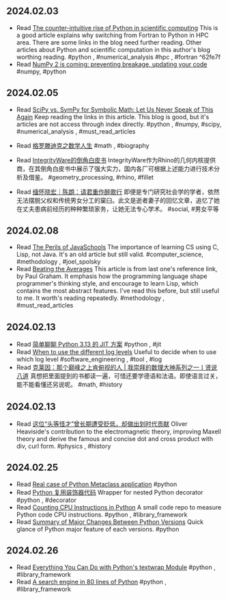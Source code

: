 ## 2024.02.03
- Read [The counter-intuitive rise of Python in scientific computing](https://cerfacs.fr/coop/fortran-vs-python)
  This is a good article explains why switching from Fortran to Python in HPC area.
  There are some links in the blog need further reading.
  Other articles about Python and scientific computation in this author's blog worthing reading.
  #python , #numerical_analysis #hpc , #fortran  ^62fe7f
- Read [NumPy 2 is coming: preventing breakage, updating your code](https://pythonspeed.com/articles/numpy-2/)
  #numpy, #python 
## 2024.02.05
- Read [SciPy vs. SymPy for Symbolic Math: Let Us Never Speak of This Again](https://codesolid.com/scipy-vs-sympy-for-symbolic-math-let-us-never-speak-of-this-again/)
  Keep reading the links in this article. This blog is good, but it's articles are not access through index directly.
  #python , #numpy, #scipy, #numerical_analysis , #must_read_articles 
- Read [格罗滕迪克之数学人生](https://mp.weixin.qq.com/s/jzH4GMmUQhdgI_PQFByD7g)
  #math , #biography
- Read [IntegrityWare的倒角白皮书](https://mp.weixin.qq.com/s?__biz=MzU5MzY4NDkzMw==&mid=2247486538&idx=1&sn=5ae6707bd8279c5ccf7a677718668b4d)
  IntegrityWare作为Rhino的几何内核提供商，在其倒角白皮书中展示了强大实力，国内各厂可根据上述能力进行技术分析及借鉴。
  #geometry_processing, #rhino, #fillet

- Read [缅怀晓宏｜陈朗：请君重作醉歌行](https://mp.weixin.qq.com/s/kxiwQAlTpZ2JRaoYO3F6sQ)
  即便是专门研究社会学的学者，依然无法摆脱父权和传统男女分工的窠臼。此文是逝者妻子的回忆文章，追忆了她在丈夫患病前经历的种种繁琐家务，让她无法专心学术。
  #social, #男女平等
## 2024.02.08
- Read [The Perils of JavaSchools](https://www.joelonsoftware.com/2005/12/29/the-perils-of-javaschools-2/)
  The importance of learning CS using C, Lisp, not Java.
  It's an old article but still valid.
  #computer_science, #methodology , #joel_spolsky
- Read [Beating the Averages](https://www.paulgraham.com/avg.html)
  This article is from last one's reference link, by Paul Graham.
  It emphasis how the programming language shape programmer's thinking style,
  and encourage to learn Lisp, which contains the most abstract features.
  I've read this before, but still useful to me.
  It worth's reading repeatedly.
  #methodology , #must_read_articles 
## 2024.02.13
- Read [简单聊聊 Python 3.13 的 JIT 方案](https://www.manjusaka.blog/posts/2024/01/03/a-simple-introduction-about-python-jit)
  #python , #jit
- Read [When to use the different log levels](https://stackoverflow.com/questions/2031163/when-to-use-the-different-log-levels)
  Useful to decide when to use which log level
  #software_engineering , #tool , #log
- Read [克莱因：那个巅峰之上肯俯视的人 | 我崇拜的数理大神系列之一丨贤说八道](https://mp.weixin.qq.com/s?__biz=Mzg2MTUyODU2NA==&mid=2247496403&idx=1&sn=e50c60883e707a49a6c35d9613703fa3)
  真想把里面提到的书都读一遍，可惜还要学德语和法语。即使语言过关，能不能看懂还另说呢。
  #math, #history 
## 2024.02.13
- Read [这位“头等怪才”曾长期遭受贬低，却做出划时代贡献](https://mp.weixin.qq.com/s/u7WWFfB6TYVVtD5JPNicgA)
  Oliver Heaviside's contribution to the electromagnetic theory, improving Maxell theory and derive the famous and concise dot and cross product with div, curl form.
  #physics , #history 
## 2024.02.25
- Read [Real case of Python Metaclass application](https://dev.to/anbagu/real-case-of-python-metaclass-application-2pj8)
  #python 
- Read [Python 复用装饰器代码](https://www.kawabangga.com/posts/5757)
  Wrapper for nested Python decorator
  #python , #decorator
- Read [Counting CPU Instructions in Python](https://blog.mattstuchlik.com/2024/02/08/counting-cpu-instructions-in-python.html)
  A small code repo to measure Python code CPU instructions.
  #python , #library_framework 
- Read [Summary of Major Changes Between Python Versions](https://www.nicholashairs.com/posts/major-changes-between-python-versions/)
  Quick glance of Python major feature of each versions.
  #python 
## 2024.02.26
- Read [Everything You Can Do with Python's textwrap Module](https://martinheinz.dev/blog/108)
  #python , #library_framework 
- Read [A search engine in 80 lines of Python](https://www.alexmolas.com/2024/02/05/a-search-engine-in-80-lines.html)
  #python , #library_framework 